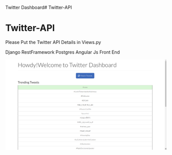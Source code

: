Twitter Dashboard# Twitter-API
# Twitter-API 

Please Put the Twitter API Details in Views.py

Django RestFramework
Postgres
Angular Js Front End


![Alt text](image.png "Output")